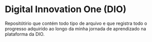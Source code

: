 # Digital Innovation One (DIO)

Repositótirio que contém todo tipo de arquivo e que registra todo o progresso adquirido ao longo da minha jornada de aprendizado na plataforma da DIO.
